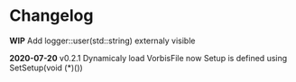 # Changelog

**WIP** Add logger::user(std::string) externaly visible

**2020-07-20** v0.2.1 Dynamicaly load VorbisFile now Setup is defined using SetSetup(void (*)())